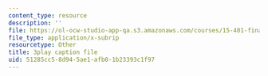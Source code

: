 ```yaml
---
content_type: resource
description: ''
file: https://ol-ocw-studio-app-qa.s3.amazonaws.com/courses/15-401-finance-theory-i-fall-2008/51285cc58d945ae1afb01b23393c1f97_tL7Lcl90Sc0.vtt
file_type: application/x-subrip
resourcetype: Other
title: 3play caption file
uid: 51285cc5-8d94-5ae1-afb0-1b23393c1f97
---
```

